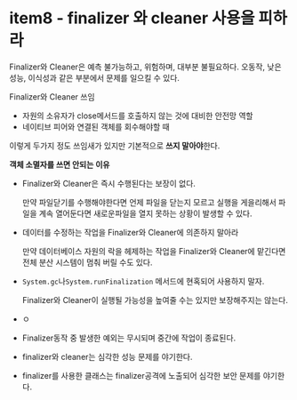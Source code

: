# item8 - finalizer 와 cleaner 사용을 피하라

Finalizer와 Cleaner은 예측 불가능하고, 위험하며, 대부분 불필요하다. 오동작, 낮은 성능, 이식성과 같은 부분에서 문제를 일으킬 수 있다.

Finalizer와 Cleaner 쓰임

- 자원의 소유자가 close메서드를 호출하지 않는 것에 대비한 안전망 역할
- 네이티브 피어와 연결된 객체를 회수해야할 때

이렇게 두가지 정도 쓰임새가 있지만 기본적으로 **쓰지 말아야**한다.

**객체 소멸자를 쓰면 안되는 이유**

* Finalizer와 Cleaner은 즉시 수행된다는 보장이 없다. 

  만약 파일닫기를 수행해야한다면 언제 파일을 닫는지 모르고 실행을 게을리해서 파일을 계속 열어둔다면 새로운파일을 열지 못하는 상황이 발생할 수 있다.

* 데이터를 수정하는 작업을 Finalizer와 Cleaner에 의존하지 말아라

  만약 데이터베이스 자원의 락을 헤제하는 작업을 Finalizer와 Cleaner에 맡긴다면 전체 분산 시스템이 멈춰 버릴 수도 있다.

* `System.gc`나`System.runFinalization` 메서드에 현혹되어 사용하지 말자.

  Finalizer와 Cleaner이 실행될 가능성을 높여줄 수는 있지만 보장해주지는 않는다.

* ㅇ

* Finalizer동작 중 발생한 예외는 무시되며 중간에 작업이 종료된다.

* finalizer와 cleaner는 심각한 성능 문제를 야기한다.

* finalizer를 사용한 클래스는 finalizer공격에 노출되어 심각한 보안 문제를 야기한다.

